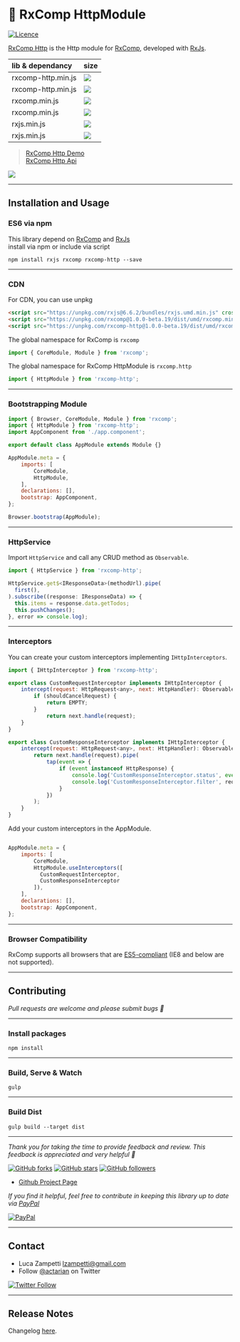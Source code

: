 # 💎 RxComp HttpModule

[![Licence](https://img.shields.io/github/license/actarian/rxcomp-http.svg)](https://github.com/actarian/rxcomp-http)

[RxComp Http](https://github.com/actarian/rxcomp-http) is the Http module for [RxComp](https://github.com/actarian/rxcomp), developed with [RxJs](https://github.com/ReactiveX/rxjs).

 lib & dependancy    | size
:--------------------|:----------------------------------------------------------------------------------------------|
rxcomp-http.min.js   | ![](https://img.badgesize.io/https://unpkg.com/rxcomp-http@1.0.0-beta.19/dist/umd/rxcomp-http.min.js.svg?compression=gzip)
rxcomp-http.min.js   | ![](https://img.badgesize.io/https://unpkg.com/rxcomp-http@1.0.0-beta.19/dist/umd/rxcomp-http.min.js.svg)
rxcomp.min.js        | ![](https://img.badgesize.io/https://unpkg.com/rxcomp@1.0.0-beta.19/dist/umd/rxcomp.min.js.svg?compression=gzip)
rxcomp.min.js        | ![](https://img.badgesize.io/https://unpkg.com/rxcomp@1.0.0-beta.19/dist/umd/rxcomp.min.js.svg)
rxjs.min.js          | ![](https://img.badgesize.io/https://unpkg.com/rxjs@6.6.2/bundles/rxjs.umd.min.js.svg?compression=gzip)
rxjs.min.js          | ![](https://img.badgesize.io/https://unpkg.com/rxjs@6.6.2/bundles/rxjs.umd.min.js.svg)
 
> [RxComp Http Demo](https://actarian.github.io/rxcomp-http/)  
> [RxComp Http Api](https://actarian.github.io/rxcomp-http/typedoc/)  

![](https://rawcdn.githack.com/actarian/rxcomp-http/master/docs/img/rxcomp-http-demo.jpg?token=AAOBSISYZJXZNFFWAPGOLYC7DQKIO)  

___
## Installation and Usage

### ES6 via npm
This library depend on [RxComp](https://github.com/actarian/rxcomp) and [RxJs](https://github.com/ReactiveX/rxjs)  
install via npm or include via script   

```
npm install rxjs rxcomp rxcomp-http --save
```
___
### CDN

For CDN, you can use unpkg

```html
<script src="https://unpkg.com/rxjs@6.6.2/bundles/rxjs.umd.min.js" crossorigin="anonymous" SameSite="none Secure"></script>
<script src="https://unpkg.com/rxcomp@1.0.0-beta.19/dist/umd/rxcomp.min.js" crossorigin="anonymous" SameSite="none Secure"></script>  
<script src="https://unpkg.com/rxcomp-http@1.0.0-beta.19/dist/umd/rxcomp-http.min.js" crossorigin="anonymous" SameSite="none Secure"></script>  
```

The global namespace for RxComp is `rxcomp`

```javascript
import { CoreModule, Module } from 'rxcomp';
```

The global namespace for RxComp HttpModule is `rxcomp.http`

```javascript
import { HttpModule } from 'rxcomp-http';
```
___
### Bootstrapping Module

```javascript
import { Browser, CoreModule, Module } from 'rxcomp';
import { HttpModule } from 'rxcomp-http';
import AppComponent from './app.component';

export default class AppModule extends Module {}

AppModule.meta = {
    imports: [
        CoreModule,
        HttpModule,
    ],
    declarations: [],
    bootstrap: AppComponent,
};

Browser.bootstrap(AppModule);
```
___
### HttpService
Import `HttpService` and call any CRUD method as `Observable`.

```javascript
import { HttpService } from 'rxcomp-http';

HttpService.get$<IResponseData>(methodUrl).pipe(
  first(),
).subscribe((response: IResponseData) => {
  this.items = response.data.getTodos;
  this.pushChanges();
}, error => console.log);
```
___
### Interceptors
You can create your custom interceptors implementing `IHttpInterceptors`.

```javascript
import { IHttpInterceptor } from 'rxcomp-http';

export class CustomRequestInterceptor implements IHttpInterceptor {
    intercept(request: HttpRequest<any>, next: HttpHandler): Observable<HttpEvent<any>> {
        if (shouldCancelRequest) {
            return EMPTY;
        }
    		return next.handle(request);
    }
}

export class CustomResponseInterceptor implements IHttpInterceptor {
    intercept(request: HttpRequest<any>, next: HttpHandler): Observable<HttpEvent<any>> {
        return next.handle(request).pipe(
            tap(event => {
                if (event instanceof HttpResponse) {
                    console.log('CustomResponseInterceptor.status', event.status);
                    console.log('CustomResponseInterceptor.filter', request.params.get('filter'));
                }
            })
        );
    }
}
```

Add your custom interceptors in the AppModule.

```javascript

AppModule.meta = {
    imports: [
        CoreModule,
        HttpModule.useInterceptors([
          CustomRequestInterceptor, 
          CustomResponseInterceptor
        ]),
    ],
    declarations: [],
    bootstrap: AppComponent,
};

```
___
### Browser Compatibility
RxComp supports all browsers that are [ES5-compliant](http://kangax.github.io/compat-table/es5/) (IE8 and below are not supported).
___
## Contributing

*Pull requests are welcome and please submit bugs 🐞*
___
### Install packages
```
npm install
```
___
### Build, Serve & Watch 
```
gulp
```
___
### Build Dist
```
gulp build --target dist
```
___
*Thank you for taking the time to provide feedback and review. This feedback is appreciated and very helpful 🌈*

[![GitHub forks](https://img.shields.io/github/forks/actarian/rxcomp.svg?style=social&label=Fork&maxAge=2592000)](https://gitHub.com/actarian/rxcomp/network/)  [![GitHub stars](https://img.shields.io/github/stars/actarian/rxcomp.svg?style=social&label=Star&maxAge=2592000)](https://GitHub.com/actarian/rxcomp/stargazers/)  [![GitHub followers](https://img.shields.io/github/followers/actarian.svg?style=social&label=Follow&maxAge=2592000)](https://github.com/actarian?tab=followers)

* [Github Project Page](https://github.com/actarian/rxcomp)  

*If you find it helpful, feel free to contribute in keeping this library up to date via [PayPal](https://www.paypal.me/circledev/5)*

[![PayPal](https://www.paypalobjects.com/webstatic/en_US/i/buttons/PP_logo_h_100x26.png)](https://www.paypal.me/circledev/5)  

___
## Contact

* Luca Zampetti <lzampetti@gmail.com>
* Follow [@actarian](https://twitter.com/actarian) on Twitter

[![Twitter Follow](https://img.shields.io/twitter/follow/actarian.svg?style=social&label=Follow%20@actarian)](https://twitter.com/actarian)  

___
## Release Notes
Changelog [here](https://github.com/actarian/rxcomp-http/blob/master/CHANGELOG.md).
